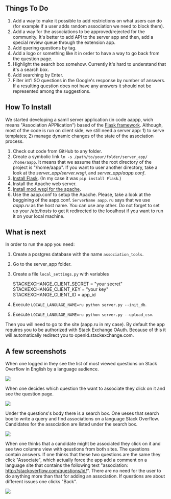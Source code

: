## Things To Do

  1. Add a way to make it possible to add restrictions on what users can do (for example if a user adds random association we need to block them).
  2. Add a way for the associations to be approved/rejected for the community. It's better to add API to the server app and then, add a special review queue through the extension app.
  3. Add quering questions by tag.
  4. Add a logo or something like it in order to have a way to go back from the question page.
  5. Highlight the search box somehow. Currently it's hard to understand that it's a search box. 
  6. Add searching by Enter.
  7. Filter int'l SO questions in the Google's response by number of answers. If a resulting question does not have any answers it should not be represented among the suggestions.

## How To Install

We started developing a samll server application (in code aappp, wich means "Association APPlication") based of the [Flask framework](http://flask.pocoo.org/). Although, most of the code is run on client side, we still need a server app: 1) to serve templates; 2) manage dynamic changes of the state of the association process.

1. Check out code from GitHub to any folder.
2. Create a symbolic link `ln -s /path/to/your/folder/server_app/ /home/aapp`. It means that we assume that the root directory of the project is "/home/aapp". If you want to user another directory, take a look at the *server_app/server.wsgi*, and *server_app/aapp.conf*.
3. [Install Flask](http://flask.pocoo.org/docs/0.12/installation/). (In my case it was `pip install Flask`.)
4. Install the Apache web server.
5. [Install mod_wsgi for the apache](http://flask.pocoo.org/docs/0.12/deploying/mod_wsgi/).
6. Use the aapp.conf to setup the Apache. Please, take a look at the beggining of the aapp.conf. `ServerName aapp.ru` says that we use *aapp.ru* as the host name. You can use any other. Do not forget to set up your */etc/hosts* to get it redirected to the localhost if you want to run it on your local machine.

## What is next

In order to run the app you need:

1. Create a postgres database with the name `association_tools`.
2. Go to the server_app folder.
3. Create a file `local_settings.py` with variables

    STACKEXCHANGE_CLIENT_SECRET = "your secret"   
    STACKEXCHANGE_CLIENT_KEY = "your key"   
    STACKEXCHANGE_CLIENT_ID = app_id   
   
4. Execute `LOCALE_LANGUAGE_NAME=ru python server.py --init_db`.
5. Execute `LOCALE_LANGUAGE_NAME=ru python server.py --upload_csv`.

Then you will need to go to the site (aapp.ru in my case). By default the app requires you to be authorized with Stack Exchange OAuth. Because of this it will automatically redirect you to openid.stackexchange.com.


## A few screenshots

When one logged in they see the list of most viewed questions on Stack Overflow in English by a language audience.

![](https://i.stack.imgur.com/Bibfl.png)

When one decides which question the want to associate they click on it and see the question page.

![](https://i.stack.imgur.com/6R6X6.png)

Under the questions's body there is a search box. One ueses that search box to write a query and find associations on a language Stack Overflow. Candidates for the association are listed under the search box.

![](https://i.stack.imgur.com/VKLCV.png)

When one thinks that a candidate might be associated they click on it and see two columns view with qeustions from both sites. The questions contain answers. If one thinks that these two questions are the same they click "Associate", which actually force the app add a comment on a language site that contains the following text "association: http://stackoverflow.com/questions/id/". There are no need for the user to do anything more than that for adding an association. If questions are about different issues one clicks "Back". 

![](https://i.stack.imgur.com/vhEja.png)
